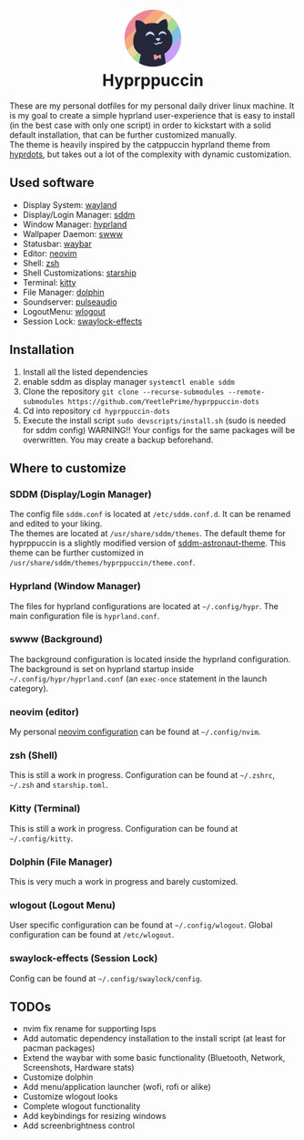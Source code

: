 <h1 align="center">
    <img src="https://github.com/YeetlePrime/hyprppuccin-dots/blob/main/assets/catppuccin.png" width="100" alt="Catppuccin-Logo"/><br/>
    Hyprppuccin
</h1>

These are my personal dotfiles for my personal daily driver linux machine.
It is my goal to create a simple hyprland user-experience that is easy to install (in the best case with only one script) in order to kickstart with a solid default installation, that can be further customized manually.  
The theme is heavily inspired by the catppuccin hyprland theme from [hyprdots](https://github.com/prasanthrangan/hyprdots), but takes out a lot of the complexity with dynamic customization.

## Used software
- Display System: [wayland](https://wayland.freedesktop.org/) 
- Display/Login Manager: [sddm](https://github.com/sddm/sddm)
- Window Manager: [hyprland](https://hyprland.org/)
- Wallpaper Daemon: [swww](https://hyprland.org/)
- Statusbar: [waybar](https://github.com/Alexays/Waybar)
- Editor: [neovim](https://github.com/neovim/neovim)
- Shell: [zsh](https://wiki.archlinux.org/title/zsh)
- Shell Customizations: [starship](https://starship.rs/)
- Terminal: [kitty](https://github.com/kovidgoyal/kitty)
- File Manager: [dolphin](https://apps.kde.org/de/dolphin/)
- Soundserver: [pulseaudio](https://wiki.archlinux.org/title/PulseAudio)
- LogoutMenu: [wlogout](https://github.com/ArtsyMacaw/wlogout)
- Session Lock: [swaylock-effects](https://github.com/mortie/swaylock-effects)

## Installation
1. Install all the listed dependencies
1. enable sddm as display manager `systemctl enable sddm`
1. Clone the repository `git clone --recurse-submodules --remote-submodules https://github.com/YeetlePrime/hyprppuccin-dots`
1. Cd into repository `cd hyprppuccin-dots`
1. Execute the install script `sudo devscripts/install.sh` (sudo is needed for sddm config) WARNING!! Your configs for the same packages will be overwritten. You may create a backup beforehand.

## Where to customize
### SDDM (Display/Login Manager)
The config file `sddm.conf` is located at `/etc/sddm.conf.d`.
It can be renamed and edited to your liking.  
The themes are located at `/usr/share/sddm/themes`. The default theme for hyprppuccin is a slightly modified version of [sddm-astronaut-theme](https://github.com/Keyitdev/sddm-astronaut-theme). This theme can be further customized in `/usr/share/sddm/themes/hyprppuccin/theme.conf`.

### Hyprland (Window Manager)
The files for hyprland configurations are located at `~/.config/hypr`. The main configuration file is `hyprland.conf`.

### swww (Background)
The background configuration is located inside the hyprland configuration. The background is set on hyprland startup inside `~/.config/hypr/hyprland.conf` (an `exec-once` statement in the launch category).

### neovim (editor)
My personal [neovim configuration](https://github.com/YeetlePrime/nvim-config) can be found at `~/.config/nvim`.

### zsh (Shell)
This is still a work in progress. Configuration can be found at `~/.zshrc`, `~/.zsh` and `starship.toml`.

### Kitty (Terminal)
This is still a work in progress. Configuration can be found at `~/.config/kitty`.

### Dolphin (File Manager)
This is very much a work in progress and barely customized.

### wlogout (Logout Menu)
User specific configuration can be found at `~/.config/wlogout`. Global configuration can be found at `/etc/wlogout`.

### swaylock-effects (Session Lock)
Config can be found at `~/.config/swaylock/config`.

## TODOs
- nvim fix rename for supporting lsps
- Add automatic dependency installation to the install script (at least for pacman packages)
- Extend the waybar with some basic functionality (Bluetooth, Network, Screenshots, Hardware stats)
- Customize dolphin
- Add menu/application launcher (wofi, rofi or alike)
- Customize wlogout looks
- Complete wlogout functionality
- Add keybindings for resizing windows
- Add screenbrightness control
